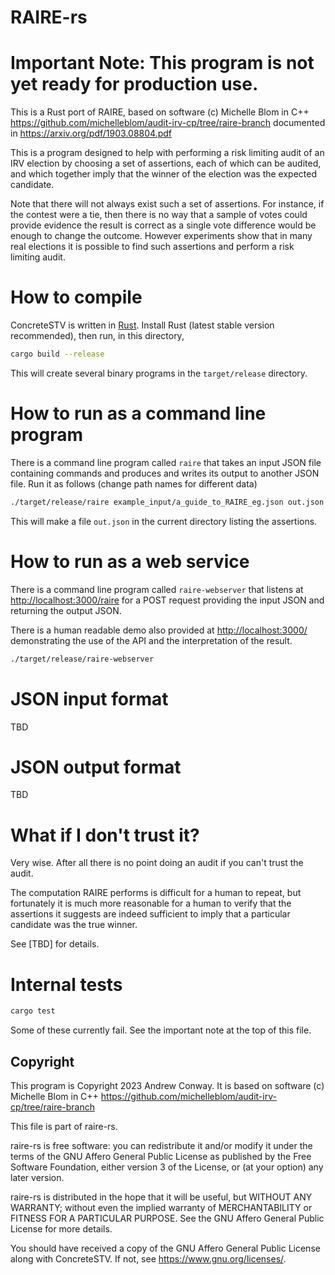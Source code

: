 # RAIRE-rs

# Important Note: This program is not yet ready for production use.

This is a Rust port of RAIRE,
based on software (c) Michelle Blom in C++ https://github.com/michelleblom/audit-irv-cp/tree/raire-branch
documented in https://arxiv.org/pdf/1903.08804.pdf

This is a program designed to help with performing a risk limiting audit of an IRV election
by choosing a set of assertions, each of which can be audited, and which together imply that
the winner of the election was the expected candidate.

Note that there will not always exist such a set of assertions. For instance, if the contest
were a tie, then there is no way that a sample of votes could provide evidence the result
is correct as a single vote difference would be enough to change the outcome. However experiments
show that in many real elections it is possible to find such assertions and perform a risk
limiting audit.

# How to compile

ConcreteSTV is written in [Rust](https://www.rust-lang.org/). Install Rust (latest stable version
recommended), then run, in this directory,
```bash
cargo build --release
```

This will create several binary programs in the `target/release` directory.

# How to run as a command line program

There is a command line program called `raire` that takes an input JSON
file containing commands and produces and writes its output to another JSON
file. Run it as follows (change path names for different data)

```bash
./target/release/raire example_input/a_guide_to_RAIRE_eg.json out.json
```

This will make a file `out.json` in the current directory listing the assertions.

# How to run as a web service

There is a command line program called `raire-webserver` that 
listens at [http://localhost:3000/raire](http://localhost:3000/raire) for a
POST request providing the input JSON and returning the output JSON.

There is a human readable demo also provided at [http://localhost:3000/](http://localhost:3000/)
demonstrating the use of the API and the interpretation of the result.


```bash
./target/release/raire-webserver
```

# JSON input format

TBD

# JSON output format

TBD

# What if I don't trust it?

Very wise. After all there is no point doing an audit if you can't trust the audit.

The computation RAIRE performs is difficult for a human to repeat, but fortunately
it is much more reasonable for a human to verify that the assertions it suggests 
are indeed sufficient to imply that a particular candidate was the true winner.

See [TBD] for details.

# Internal tests

```bash
cargo test
```

Some of these currently fail. See the important note at the top of this file.

## Copyright

This program is Copyright 2023 Andrew Conway.
It is based on software (c) Michelle Blom in C++ https://github.com/michelleblom/audit-irv-cp/tree/raire-branch

This file is part of raire-rs.

raire-rs is free software: you can redistribute it and/or modify
it under the terms of the GNU Affero General Public License as published by
the Free Software Foundation, either version 3 of the License, or
(at your option) any later version.

raire-rs is distributed in the hope that it will be useful,
but WITHOUT ANY WARRANTY; without even the implied warranty of
MERCHANTABILITY or FITNESS FOR A PARTICULAR PURPOSE.  See the
GNU Affero General Public License for more details.

You should have received a copy of the GNU Affero General Public License
along with ConcreteSTV.  If not, see <https://www.gnu.org/licenses/>.
